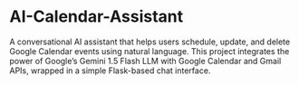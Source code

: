# AI-Calendar-Assistant
A conversational AI assistant that helps users schedule, update, and delete Google Calendar events using natural language. This project integrates the power of Google’s Gemini 1.5 Flash LLM with Google Calendar and Gmail APIs, wrapped in a simple Flask-based chat interface.
